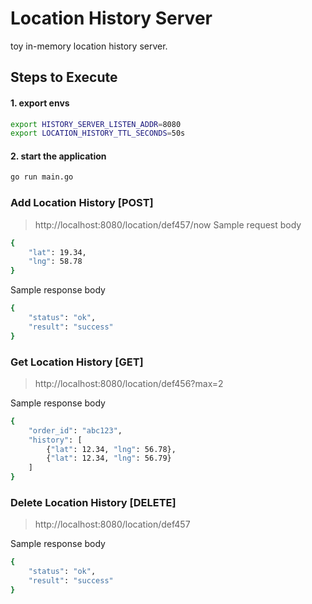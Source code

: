 # Location History Server

toy in-memory location history server.

## Steps to Execute 

#### 1. export envs 
```bash
export HISTORY_SERVER_LISTEN_ADDR=8080
export LOCATION_HISTORY_TTL_SECONDS=50s
```
#### 2. start the application
```bash
go run main.go
```


### Add Location History [POST]

> http://localhost:8080/location/def457/now
Sample request body

```bash
{
	"lat": 19.34,
	"lng": 58.78
}
```

Sample response body
```bash
{
    "status": "ok",
    "result": "success"
}
```
### Get Location History [GET]

> http://localhost:8080/location/def456?max=2

Sample response body
```bash
{
	"order_id": "abc123",
	"history": [
		{"lat": 12.34, "lng": 56.78},
		{"lat": 12.34, "lng": 56.79}
	]
}
```

### Delete Location History [DELETE]

> http://localhost:8080/location/def457

Sample response body
```bash
{
    "status": "ok",
    "result": "success"
}
```